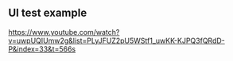 ## UI test example

https://www.youtube.com/watch?v=uwpUQIUmw2g&list=PLyJFUZ2pU5WStf1_uwKK-KJPQ3fQRdD-P&index=33&t=566s
